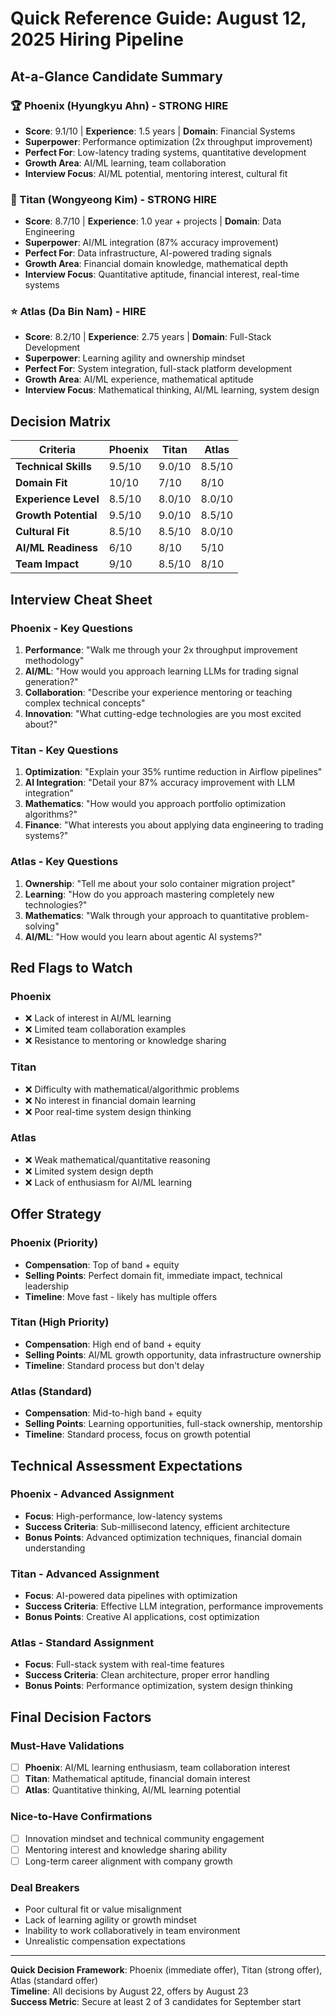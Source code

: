 # Quick Reference Guide: August 12, 2025 Hiring Pipeline

## At-a-Glance Candidate Summary

### 🏆 Phoenix (Hyungkyu Ahn) - STRONG HIRE
- **Score**: 9.1/10 | **Experience**: 1.5 years | **Domain**: Financial Systems
- **Superpower**: Performance optimization (2x throughput improvement)
- **Perfect For**: Low-latency trading systems, quantitative development
- **Growth Area**: AI/ML learning, team collaboration
- **Interview Focus**: AI/ML potential, mentoring interest, cultural fit

### 🚀 Titan (Wongyeong Kim) - STRONG HIRE
- **Score**: 8.7/10 | **Experience**: 1.0 year + projects | **Domain**: Data Engineering
- **Superpower**: AI/ML integration (87% accuracy improvement)
- **Perfect For**: Data infrastructure, AI-powered trading signals
- **Growth Area**: Financial domain knowledge, mathematical depth
- **Interview Focus**: Quantitative aptitude, financial interest, real-time systems

### ⭐ Atlas (Da Bin Nam) - HIRE
- **Score**: 8.2/10 | **Experience**: 2.75 years | **Domain**: Full-Stack Development
- **Superpower**: Learning agility and ownership mindset
- **Perfect For**: System integration, full-stack platform development
- **Growth Area**: AI/ML experience, mathematical aptitude
- **Interview Focus**: Mathematical thinking, AI/ML learning, system design

## Decision Matrix

| Criteria | Phoenix | Titan | Atlas |
|----------|---------|-------|-------|
| **Technical Skills** | 9.5/10 | 9.0/10 | 8.5/10 |
| **Domain Fit** | 10/10 | 7/10 | 8/10 |
| **Experience Level** | 8.5/10 | 8.0/10 | 8.0/10 |
| **Growth Potential** | 9.5/10 | 9.0/10 | 8.5/10 |
| **Cultural Fit** | 8.5/10 | 8.5/10 | 8.0/10 |
| **AI/ML Readiness** | 6/10 | 8/10 | 5/10 |
| **Team Impact** | 9/10 | 8.5/10 | 8/10 |

## Interview Cheat Sheet

### Phoenix - Key Questions
1. **Performance**: "Walk me through your 2x throughput improvement methodology"
2. **AI/ML**: "How would you approach learning LLMs for trading signal generation?"
3. **Collaboration**: "Describe your experience mentoring or teaching complex technical concepts"
4. **Innovation**: "What cutting-edge technologies are you most excited about?"

### Titan - Key Questions  
1. **Optimization**: "Explain your 35% runtime reduction in Airflow pipelines"
2. **AI Integration**: "Detail your 87% accuracy improvement with LLM integration"
3. **Mathematics**: "How would you approach portfolio optimization algorithms?"
4. **Finance**: "What interests you about applying data engineering to trading systems?"

### Atlas - Key Questions
1. **Ownership**: "Tell me about your solo container migration project"
2. **Learning**: "How do you approach mastering completely new technologies?"
3. **Mathematics**: "Walk through your approach to quantitative problem-solving"
4. **AI/ML**: "How would you learn about agentic AI systems?"

## Red Flags to Watch

### Phoenix
- ❌ Lack of interest in AI/ML learning
- ❌ Limited team collaboration examples
- ❌ Resistance to mentoring or knowledge sharing

### Titan
- ❌ Difficulty with mathematical/algorithmic problems
- ❌ No interest in financial domain learning
- ❌ Poor real-time system design thinking

### Atlas
- ❌ Weak mathematical/quantitative reasoning
- ❌ Limited system design depth
- ❌ Lack of enthusiasm for AI/ML learning

## Offer Strategy

### Phoenix (Priority)
- **Compensation**: Top of band + equity
- **Selling Points**: Perfect domain fit, immediate impact, technical leadership
- **Timeline**: Move fast - likely has multiple offers

### Titan (High Priority)
- **Compensation**: High end of band + equity
- **Selling Points**: AI/ML growth opportunity, data infrastructure ownership
- **Timeline**: Standard process but don't delay

### Atlas (Standard)
- **Compensation**: Mid-to-high band + equity
- **Selling Points**: Learning opportunities, full-stack ownership, mentorship
- **Timeline**: Standard process, focus on growth potential

## Technical Assessment Expectations

### Phoenix - Advanced Assignment
- **Focus**: High-performance, low-latency systems
- **Success Criteria**: Sub-millisecond latency, efficient architecture
- **Bonus Points**: Advanced optimization techniques, financial domain understanding

### Titan - Advanced Assignment  
- **Focus**: AI-powered data pipelines with optimization
- **Success Criteria**: Effective LLM integration, performance improvements
- **Bonus Points**: Creative AI applications, cost optimization

### Atlas - Standard Assignment
- **Focus**: Full-stack system with real-time features
- **Success Criteria**: Clean architecture, proper error handling
- **Bonus Points**: Performance optimization, system design thinking

## Final Decision Factors

### Must-Have Validations
- [ ] **Phoenix**: AI/ML learning enthusiasm, team collaboration interest
- [ ] **Titan**: Mathematical aptitude, financial domain interest  
- [ ] **Atlas**: Quantitative thinking, AI/ML learning potential

### Nice-to-Have Confirmations
- [ ] Innovation mindset and technical community engagement
- [ ] Mentoring interest and knowledge sharing ability
- [ ] Long-term career alignment with company growth

### Deal Breakers
- Poor cultural fit or value misalignment
- Lack of learning agility or growth mindset
- Inability to work collaboratively in team environment
- Unrealistic compensation expectations

---

**Quick Decision Framework**: Phoenix (immediate offer), Titan (strong offer), Atlas (standard offer)  
**Timeline**: All decisions by August 22, offers by August 23  
**Success Metric**: Secure at least 2 of 3 candidates for September start